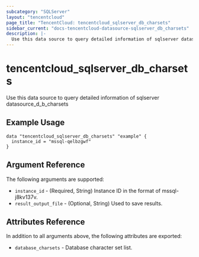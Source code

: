 ```yaml
---
subcategory: "SQLServer"
layout: "tencentcloud"
page_title: "TencentCloud: tencentcloud_sqlserver_db_charsets"
sidebar_current: "docs-tencentcloud-datasource-sqlserver_db_charsets"
description: |-
  Use this data source to query detailed information of sqlserver datasource_d_b_charsets
---
```


# tencentcloud_sqlserver_db_charsets

Use this data source to query detailed information of sqlserver datasource_d_b_charsets

## Example Usage

```hcl
data "tencentcloud_sqlserver_db_charsets" "example" {
  instance_id = "mssql-qelbzgwf"
}
```

## Argument Reference

The following arguments are supported:

* `instance_id` - (Required, String) Instance ID in the format of mssql-j8kv137v.
* `result_output_file` - (Optional, String) Used to save results.

## Attributes Reference

In addition to all arguments above, the following attributes are exported:

* `database_charsets` - Database character set list.


